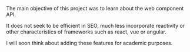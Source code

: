 The main objective of this project was to learn about the web component API.

It does not seek to be efficient in SEO, much less incorporate reactivity or other characteristics of frameworks such as react, vue or angular.

I will soon think about adding these features for academic purposes.